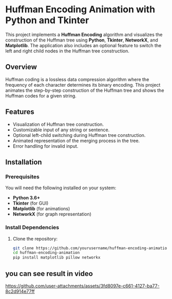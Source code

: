# Huffman Encoding Animation with Python and Tkinter

This project implements a **Huffman Encoding** algorithm and visualizes the construction of the Huffman tree using **Python**, **Tkinter**, **NetworkX**, and **Matplotlib**. The application also includes an optional feature to switch the left and right child nodes in the Huffman tree construction.

## Overview
Huffman coding is a lossless data compression algorithm where the frequency of each character determines its binary encoding. This project animates the step-by-step construction of the Huffman tree and shows the Huffman codes for a given string.

## Features
- Visualization of Huffman tree construction.
- Customizable input of any string or sentence.
- Optional left-child switching during Huffman tree construction.
- Animated representation of the merging process in the tree.
- Error handling for invalid input.
  
## Installation
### Prerequisites
You will need the following installed on your system:
- **Python 3.6+**
- **Tkinter** (for GUI)
- **Matplotlib** (for animations)
- **NetworkX** (for graph representation)
### Install Dependencies
1. Clone the repository:
   ```bash
   git clone https://github.com/yourusername/huffman-encoding-animation.git
   cd huffman-encoding-animation
   pip install matplotlib pillow networkx
    ```
## you can see result in video


https://github.com/user-attachments/assets/3fd8097e-c661-4127-ba77-8c2d914e77ff

